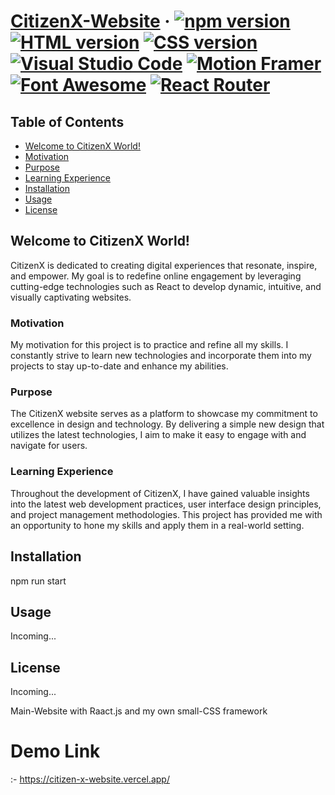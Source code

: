 # [CitizenX-Website](https://citizen-x-website.vercel.app/) &middot; [![npm version](https://img.shields.io/npm/v/react.svg?style=flat)](https://www.npmjs.com/package/react) [![HTML version](https://img.shields.io/badge/HTML-5-blue)](https://www.w3.org/TR/html52/) [![CSS version](https://img.shields.io/badge/CSS-3-orange)](https://www.w3.org/Style/CSS/specs.en.html) [![Visual Studio Code](https://img.shields.io/badge/Visual%20Studio%20Code-1.0-blueviolet)](https://code.visualstudio.com/) [![Motion Framer](https://img.shields.io/badge/Motion%20Framer-3.0-brightgreen)](https://www.framer.com/motion/) [![Font Awesome](https://img.shields.io/badge/Font%20Awesome-5.15.4-blue)](https://fontawesome.com/) [![React Router](https://img.shields.io/badge/React%20Router-6.4.0-red)](https://reactrouter.com/)


## Table of Contents

- [Welcome to CitizenX World!](#welcome-to-citizenx-world)
- [Motivation](#motivation)
- [Purpose](#purpose)
- [Learning Experience](#learning-experience)
- [Installation](#installation)
- [Usage](#usage)
- [License](#license)

## Welcome to CitizenX World!

CitizenX is dedicated to creating digital experiences that resonate, inspire, and empower. My goal is to redefine online engagement by leveraging cutting-edge technologies such as React to develop dynamic, intuitive, and visually captivating websites.

### Motivation

My motivation for this project is to practice and refine all my skills. I constantly strive to learn new technologies and incorporate them into my projects to stay up-to-date and enhance my abilities.

### Purpose

The CitizenX website serves as a platform to showcase my commitment to excellence in design and technology. By delivering a simple new design that utilizes the latest technologies, I aim to make it easy to engage with and navigate for users.

### Learning Experience

Throughout the development of CitizenX, I have gained valuable insights into the latest web development practices, user interface design principles, and project management methodologies. This project has provided me with an opportunity to hone my skills and apply them in a real-world setting.


## Installation

npm run start

## Usage

Incoming...

## License

Incoming...


Main-Website with Raact.js and my own small-CSS framework
# Demo Link 
:- https://citizen-x-website.vercel.app/

